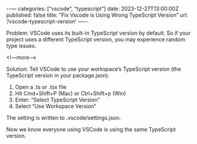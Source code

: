 --—
categories: [“vscode”, “typescript”]
date: 2023-12-27T13:00:00Z
published: false
title: “Fix Vscode is Using Wrong TypeScript Version”
url: ‘/vscode-typescript-version’
—--

Problem: VSCode uses its built-in TypeScript version by default. So if your project uses a different TypeScript version, you may experience random type issues.

<!—more—>

Solution: Tell VSCode to use your workspace’s TypeScript version (the TypeScript version in your package.json).

1. Open a .ts or .tsx file
2. Hit Cmd+Shift+P (Mac) or Ctrl+Shift+p (Win)
3. Enter: “Select TypeScript Version”
4. Select “Use Workspace Version”

The setting is written to .vscode/settings.json.

Now we know everyone using VSCode is using the same TypeScript version. 

